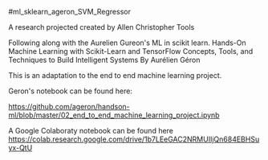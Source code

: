 #ml_sklearn_ageron_SVM_Regressor

A research projected created by Allen Christopher Tools

Following along with the Aurelien Gureon's ML in scikit learn.
Hands-On Machine Learning with Scikit-Learn and TensorFlow Concepts, Tools, and Techniques to Build Intelligent Systems By Aurélien Géron


This is an adaptation to the end to end machine learning project.

Geron's notebook can be found here:

https://github.com/ageron/handson-ml/blob/master/02_end_to_end_machine_learning_project.ipynb

A Google Colaboraty notebook can be found here
https://colab.research.google.com/drive/1b7LEeGAC2NRMUIIjQn684EBHSuyx-QtU
